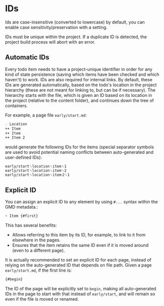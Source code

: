 # IDs

Ids are case-insensitive (converted to lowercase) by default, 
you can enable case sensitivity/preservation with a setting.

IDs must be unique within the project.
If a duplicate ID is detected, the project build process will abort with an error.  

## Automatic IDs

Every todo item needs to have a project-unique identifier in order for any kind of state persistence
(saving which items have been checked and which haven't) to work.
IDs are also required for internal links.
By default, these IDs are generated automatically, based on the todo's location in the project hierarchy
(these are not meant for linking to, but can be if necessary).
The hierarchy starts with the file, which is given an ID based on its location in the project 
(relative to the content folder), and continues down the tree of containers.

For example, a page file `early/start.md`:
```markdown
- Location
++ Item
++ Item
++ Item 2
```
would generate the following IDs for the items 
(special separator symbols are used to avoid potential naming conflicts between auto-generated and user-defined IDs):
```
early/start␝location␝item␞1
early/start␝location␝item␞2
early/start␝location␝item⸱2␞1
```


## Explicit ID

You can assign an explicit ID to any element by using `#...` syntax within the GMD metadata.:
```markdown
+ Item {#first}
```
This has several benefits:
* Allows referring to this item by its ID, for example, to link to it from elsewhere in the pages.
* Ensures that the item retains the same ID even if it is moved around (even to a different page).

It is actually recommended to set an explicit ID for each page, 
instead of relying on the auto-generated ID that depends on file path.
Given a page `early/start.md`, if the first line is:
```markdown
{#begin}
```
The ID of the page will be explicitly set to `begin`,
making all auto-generated IDs in the page to start with that instead of `early/start`, 
and will remain so even if the file is moved or renamed.